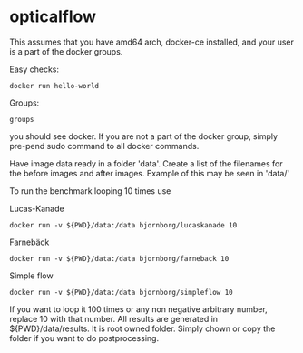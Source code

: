 # opticalflow

This assumes that you have amd64 arch, docker-ce installed, and your user is a part of the docker groups. 

Easy checks:

`docker run hello-world`

Groups:

`groups`

you should see docker. If you are not a part of the docker group, simply pre-pend sudo command to all docker commands.

Have image data ready in a folder 'data'. Create a list of the filenames for the before images and after images. Example of this may be seen in 'data/'

To run the benchmark looping 10 times use

Lucas-Kanade

`docker run -v ${PWD}/data:/data bjornborg/lucaskanade 10`

Farnebäck

`docker run -v ${PWD}/data:/data bjornborg/farneback 10`

Simple flow

`docker run -v ${PWD}/data:/data bjornborg/simpleflow 10`

If you want to loop it 100 times or any non negative arbitrary number, replace 10 with that number.
All results are generated in ${PWD}/data/results. It is root owned folder. Simply chown or copy the folder if you want to do postprocessing.
